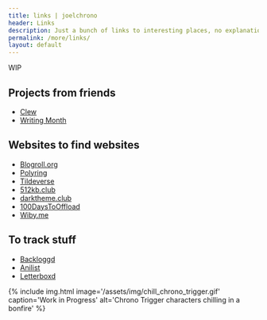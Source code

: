 ```yaml
---
title: links | joelchrono
header: Links
description: Just a bunch of links to interesting places, no explanations, just titles, lists, and exploration.
permalink: /more/links/
layout: default
---
```


WIP

## Projects from friends
- [Clew](https://clew.se)
- [Writing Month](https://writingmonth.org)

## Websites to find websites

- [Blogroll.org](https://blogroll.org/)
- [Polyring](https://polyring.club)
- [Tildeverse](https://tildeverse.org/)
- [512kb.club](https://512kb.club)
- [darktheme.club](https://darktheme.club)
- [100DaysToOffload](https://100daystooffload.com)
- [Wiby.me](https://wiby.me/)

## To track stuff
- [Backloggd](https://backloggd.com)
- [Anilist](https://anilist.co)
- [Letterboxd](https://letterboxd.com)


{% include img.html image='/assets/img/chill_chrono_trigger.gif' caption='Work in Progress' alt='Chrono Trigger characters chilling in a bonfire' %}
